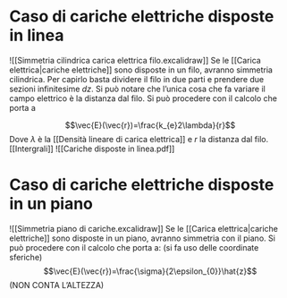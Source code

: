 # Caso di cariche elettriche disposte in linea
![[Simmetria cilindrica carica elettrica filo.excalidraw]]
Se le [[Carica elettrica|cariche elettriche]] sono disposte in un filo, avranno simmetria cilindrica.
Per capirlo basta dividere il filo in due parti e prendere due sezioni infinitesime $dz$. Si può notare che l’unica cosa che fa variare il campo elettrico è la distanza dal filo.
Si può procedere con il calcolo che porta a

$$\vec{E}(\vec{r})=\frac{k_{e}2\lambda}{r}$$
Dove $\lambda$ è la [[Densità lineare di carica elettrica]] e $r$ la distanza dal filo.
[[Intergrali]]
![[Cariche disposte in linea.pdf]]

# Caso di cariche elettriche disposte in un piano
![[Simmetria piano di cariche.excalidraw]]
Se le [[Carica elettrica|cariche elettriche]] sono disposte in un piano, avranno simmetria con il piano.
Si può procedere con il calcolo che porta a: (si fa uso delle coordinate sferiche)
$$\vec{E}(\vec{r})=\frac{\sigma}{2\epsilon_{0}}\hat{z}$$
(NON CONTA L’ALTEZZA)
